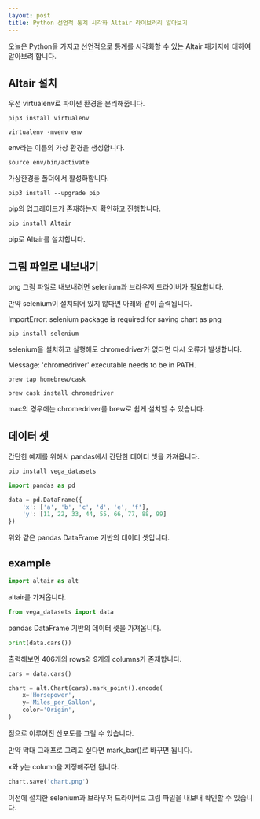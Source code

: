 ```yaml
---
layout: post
title: Python 선언적 통계 시각화 Altair 라이브러리 알아보기
---
```


오늘은 Python을 가지고 선언적으로 통계를 시각화할 수 있는 Altair 패키지에 대하여 알아보려 합니다.

## Altair 설치

우선 virtualenv로 파이썬 환경을 분리해줍니다.

```
pip3 install virtualenv
```

```
virtualenv -mvenv env
```

env라는 이름의 가상 환경을 생성합니다.

```
source env/bin/activate
```

가상환경을 폴더에서 활성화합니다.

```
pip3 install --upgrade pip
```

pip의 업그레이드가 존재하는지 확인하고 진행합니다.

```
pip install Altair
```

pip로 Altair를 설치합니다.

## 그림 파일로 내보내기

png 그림 파일로 내보내려면 selenium과 브라우저 드라이버가 필요합니다.

만약 selenium이 설치되어 있지 않다면 아래와 같이 출력됩니다.

ImportError: selenium package is required for saving chart as png

```
pip install selenium
```

selenium을 설치하고 실행해도 chromedriver가 없다면 다시 오류가 발생합니다.

Message: 'chromedriver' executable needs to be in PATH.

```
brew tap homebrew/cask
```

```
brew cask install chromedriver
```

mac의 경우에는 chromedriver를 brew로 쉽게 설치할 수 있습니다.

## 데이터 셋

간단한 예제를 위해서 pandas에서 간단한 데이터 셋을 가져옵니다.

```python
pip install vega_datasets
```

```python
import pandas as pd

data = pd.DataFrame({
    'x': ['a', 'b', 'c', 'd', 'e', 'f'],
    'y': [11, 22, 33, 44, 55, 66, 77, 88, 99]
})
```

위와 같은 pandas DataFrame 기반의 데이터 셋입니다.

## example

```python
import altair as alt
```

altair를 가져옵니다.

```python
from vega_datasets import data
```

pandas DataFrame 기반의 데이터 셋을 가져옵니다.

```python
print(data.cars())
```

출력해보면 406개의 rows와 9개의 columns가 존재합니다.

```python
cars = data.cars()
```

```python
chart = alt.Chart(cars).mark_point().encode(
    x='Horsepower',
    y='Miles_per_Gallon',
    color='Origin',
)
```

점으로 이루어진 산포도를 그릴 수 있습니다.

만약 막대 그래프로 그리고 싶다면 mark_bar()로 바꾸면 됩니다.

x와 y는 column을 지정해주면 됩니다.

```python
chart.save('chart.png')
```

이전에 설치한 selenium과 브라우저 드라이버로 그림 파일을 내보내 확인할 수 있습니다.
